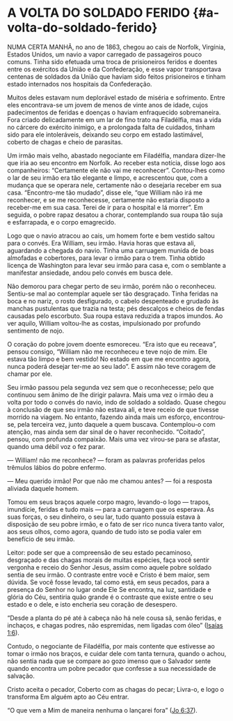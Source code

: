 # A VOLTA DO SOLDADO FERIDO {#a-volta-do-soldado-ferido}

NUMA CERTA MANHÃ, no ano de 1863, chegou ao cais de Norfolk, Virgínia, Estados Unidos, um navio a vapor carregado de passageiros pouco comuns. Tinha sido efetuada uma troca de prisioneiros feridos e doentes entre os exércitos da União e da Confederação, e esse vapor transportava centenas de soldados da União que haviam sido feitos prisioneiros e tinham estado internados nos hospitais da Confederação.

Muitos deles estavam num deplorável estado de miséria e sofrimento. Entre eles encontrava-se um jovem de menos de vinte anos de idade, cujos padecimentos de feridas e doenças o haviam enfraquecido sobremaneira. Fora criado delicadamente em um lar de fino trato na Filadélfia, mas a vida no cárcere do exército inimigo, e a prolongada falta de cuidados, tinham sido para ele intoleráveis, deixando seu corpo em estado lastimável, coberto de chagas e cheio de parasitas.

Um irmão mais velho, abastado negociante em Filadélfia, mandara dizer-lhe que iria ao seu encontro em Norfolk. Ao receber esta notícia, disse logo aos companheiros: “Certamente ele não vai me reconhecer”. Contou-lhes como o lar de seu irmão era tão elegante e limpo, e acrescentou que, com a mudança que se operara nele, certamente não o desejaria receber em sua casa. “Encontro-me tão mudado”, disse ele, “que William não irá me reconhecer, e se me reconhecesse, certamente não estaria disposto a receber-me em sua casa. Terei de ir para o hospital e lá morrer”. Em seguida, o pobre rapaz desatou a chorar, contemplando sua roupa tão suja e esfarrapada, e o corpo emagrecido.

Logo que o navio atracou ao cais, um homem forte e bem vestido saltou para o convés. Era William, seu irmão. Havia horas que estava ali, aguardando a chegada do navio. Tinha uma carruagem munida de boas almofadas e cobertores, para levar o irmão para o trem. Tinha obtido licença de Washington para levar seu irmão para casa e, com o semblante a manifestar ansiedade, andou pelo convés em busca dele.

Não demorou para chegar perto de seu irmão, porém não o reconheceu. Sentiu-se mal ao contemplar aquele ser tão desgraçado. Tinha feridas na boca e no nariz, o rosto desfigurado, o cabelo despenteado e grudado às manchas pustulentas que trazia na testa; pés descalços e cheios de fendas causadas pelo escorbuto. Sua roupa estava reduzida a trapos imundos. Ao ver aquilo, William voltou-lhe as costas, impulsionado por profundo sentimento de nojo.

O coração do pobre jovem doente esmoreceu. “Era isto que eu receava”, pensou consigo, “William não me reconheceu e teve nojo de mim. Ele estava tão limpo e bem vestido! No estado em que me encontro agora, nunca poderá desejar ter-me ao seu lado”. E assim não teve coragem de chamar por ele.

Seu irmão passou pela segunda vez sem que o reconhecesse; pelo que continuou sem ânimo de lhe dirigir palavra. Mais uma vez o irmão deu a volta por todo o convés do navio, indo de soldado a soldado. Quase chegou à conclusão de que seu irmão não estava ali, e teve receio de que tivesse morrido na viagem. No entanto, fazendo ainda mais um esforço, encontrou-se, pela terceira vez, junto daquele a quem buscava. Contemplou-o com atenção, mas ainda sem dar sinal de o haver reconhecido. “Coitado”, pensou, com profunda compaixão. Mais uma vez virou-se para se afastar, quando uma débil voz o fez parar.

— William! não me reconhece? — foram as palavras proferidas pelos trêmulos lábios do pobre enfermo.

— Meu querido irmão! Por que não me chamou antes? — foi a resposta aliviada daquele homem.

Tomou em seus braços aquele corpo magro, levando-o logo — trapos, imundície, feridas e tudo mais — para a carruagem que os esperava. As suas forças, o seu dinheiro, o seu lar, tudo quanto possuía estava à disposição de seu pobre irmão, e o fato de ser rico nunca tivera tanto valor, aos seus olhos, como agora, quando de tudo isto se podia valer em benefício de seu irmão.

Leitor: pode ser que a compreensão de seu estado pecaminoso, desgraçado e das chagas morais de muitas espécies, faça você sentir vergonha e receio do Senhor Jesus, assim como aquele pobre soldado sentia de seu irmão. O contraste entre você e Cristo é bem maior, sem dúvida. Se você fosse levado, tal como está, em seus pecados, para a presença do Senhor no lugar onde Ele Se encontra, na luz, santidade e glória do Céu, sentiria quão grande é o contraste que existe entre o seu estado e o dele, e isto encheria seu coração de desespero.

“Desde a planta do pé até à cabeça não há nele cousa sã, senão feridas, e inchaços, e chagas podres, não espremidas, nem ligadas com óleo” ([Isaías 1:6](http://bibliaonline.com.br/acf/is/1/6)).

Contudo, o negociante de Filadélfia, por mais contente que estivesse ao tomar o irmão nos braços, e cuidar dele com tanta ternura, quando o achou, não sentia nada que se compare ao gozo imenso que o Salvador sente quando encontra um pobre pecador que confesse a sua necessidade de salvação.

Cristo aceita o pecador, Coberto com as chagas do pecar; Livra-o, e logo o transforma Em alguém apto ao Céu entrar.

“O que vem a Mim de maneira nenhuma o lançarei fora” ([Jo 6:37](http://bibliaonline.com.br/acf/jo/6/37)).